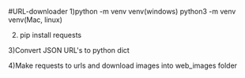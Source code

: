 #URL-downloader
1)python -m venv venv(windows)
python3 -m venv venv(Mac, linux)

2) pip install requests

3)Convert JSON URL's to python dict

4)Make requests to urls and download images into web_images folder
